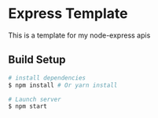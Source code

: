 # Express Template
This is a template for my node-express apis

## Build Setup

``` bash
# install dependencies
$ npm install # Or yarn install

# Launch server
$ npm start

```